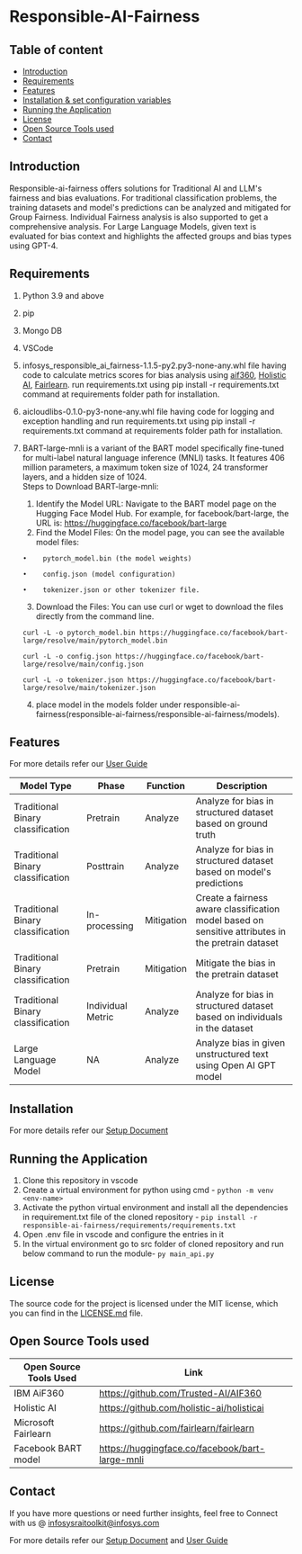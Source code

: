 # Responsible-AI-Fairness

## Table of content
- [Introduction](#introduction)
- [Requirements](#requirements)
- [Features](#features)
- [Installation & set configuration variables](#installation)
- [Running the Application](#running-the-application)
- [License](#license)
- [Open Source Tools used](#open-source-tools-used)
- [Contact](#contact)


## Introduction
Responsible-ai-fairness offers solutions for Traditional AI and LLM's fairness and bias evaluations. For traditional classification problems, the training datasets and model's predictions can be analyzed and mitigated for Group Fairness. Individual Fairness analysis is also supported to get a comprehensive analysis. For Large Language Models, given text is evaluated for bias context and highlights the affected groups and bias types using GPT-4.

## Requirements
1. Python 3.9 and above
2. pip
3. Mongo DB
4. VSCode
5. infosys_responsible_ai_fairness-1.1.5-py2.py3-none-any.whl file having code to calculate metrics scores for bias analysis using [aif360](https://aif360.readthedocs.io/en/stable/), [Holistic AI](https://github.com/holistic-ai/holisticai), [Fairlearn](https://github.com/fairlearn/fairlearn). run requirements.txt using pip install -r requirements.txt command at requirements folder path for installation.
6. aicloudlibs-0.1.0-py3-none-any.whl file having code for logging and exception handling and run requirements.txt using pip install -r requirements.txt command at requirements folder path for installation.
7. BART-large-mnli is a variant of the BART model specifically fine-tuned for multi-label natural language inference (MNLI) tasks. It features 406 million parameters, a maximum token size of 1024, 24 transformer layers, and a hidden size of 1024.  
Steps to Download BART-large-mnli:
   1.	Identify the Model URL: Navigate to the BART model page on the Hugging Face Model Hub. For example, for facebook/bart-large, the URL is:
      https://huggingface.co/facebook/bart-large
   2.	Find the Model Files: On the model page, you can see the available model files:
      
       •	pytorch_model.bin (the model weights)
      	
       •	config.json (model configuration)
 
       •	tokenizer.json or other tokenizer file.
   
   3.	Download the Files: You can use curl or wget to download the files directly from the command line.
     	
       curl -L -o pytorch_model.bin https://huggingface.co/facebook/bart-large/resolve/main/pytorch_model.bin
 
       curl -L -o config.json https://huggingface.co/facebook/bart-large/resolve/main/config.json
 
       curl -L -o tokenizer.json https://huggingface.co/facebook/bart-large/resolve/main/tokenizer.json
   
   4. place model in the models folder under responsible-ai-fairness(responsible-ai-fairness/responsible-ai-fairness/models).


## Features
For more details refer our [User Guide](responsible-ai-fairness/docs/Fairness_API_Doc.pdf)

| Model Type                      | Phase         | Function  | Description                                                                 |
|---------------------------------|---------------|-----------|-----------------------------------------------------------------------------|
| Traditional Binary classification | Pretrain      | Analyze   | Analyze for bias in structured dataset based on ground truth                |
| Traditional Binary classification | Posttrain     | Analyze   | Analyze for bias in structured dataset based on model's predictions         |
| Traditional Binary classification | In-processing | Mitigation | Create a fairness aware classification model based on sensitive attributes in the pretrain dataset |
| Traditional Binary classification | Pretrain      | Mitigation | Mitigate the bias in the pretrain dataset                                   |
| Traditional Binary classification | Individual Metric | Analyze   | Analyze for bias in structured dataset based on individuals in the dataset   |
| Large Language Model            | NA            | Analyze   | Analyze bias in given unstructured text using Open AI GPT model             |
 
## Installation
For more details refer our [Setup Document](responsible-ai-fairness/docs/Setup%20document.pdf)

## Running the Application
1. Clone this repository in vscode
2. Create a virtual environment for python using cmd -
   `python -m venv <env-name>`
3. Activate the python virtual environment and install all the dependencies in requirement.txt file of the cloned repository -
   `pip install -r responsible-ai-fairness/requirements/requirements.txt`
4. Open .env file in vscode and configure the entries in it
5. In the virtual environment go to src folder of cloned repository and run below command to run the module-
   `py main_api.py`

## License
The source code for the project is licensed under the MIT license, which you can find in the [LICENSE.md](LICENSE.md) file.

## Open Source Tools used
| Open Source Tools Used | Link |
|------------------------|------|
| IBM AiF360             | https://github.com/Trusted-AI/AIF360 |
| Holistic AI            | https://github.com/holistic-ai/holisticai |
| Microsoft Fairlearn    | https://github.com/fairlearn/fairlearn |
| Facebook BART model    | https://huggingface.co/facebook/bart-large-mnli |


## Contact
If you have more questions or need further insights, feel free to Connect with us @ infosysraitoolkit@infosys.com

For more details refer our [Setup Document](responsible-ai-fairness/docs/Setup%20document.pdf) and [User Guide](responsible-ai-fairness/docs/Fairness_API_Doc.pdf)

